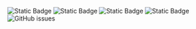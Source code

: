 ![Static Badge](https://img.shields.io/badge/blacklists-60-000000) ![Static Badge](https://img.shields.io/badge/blacklisted-2662157-cc0000) ![Static Badge](https://img.shields.io/badge/whitelisted-2245-00CC00) ![Static Badge](https://img.shields.io/badge/streaming_blacklist-28107-000000) ![GitHub issues](https://img.shields.io/github/issues/fabriziosalmi/blacklists)
